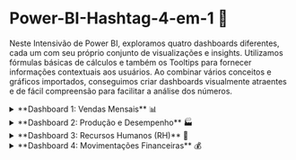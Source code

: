 # Power-BI-Hashtag-4-em-1 💼

Neste Intensivão de Power BI, exploramos quatro dashboards diferentes, cada um com seu próprio conjunto de visualizações e insights. Utilizamos fórmulas básicas de cálculos e também os Tooltips para fornecer informações contextuais aos usuários. Ao combinar vários conceitos e gráficos importados, conseguimos criar dashboards visualmente atraentes e de fácil compreensão para facilitar a análise dos números.

<details>
<summary>**Dashboard 1: Vendas Mensais** 📊</summary>
   <img src="https://github.com/WillianNog/Power-BI-Hashtag-4-em-1/blob/main/Dashboard%20Vendas%20.png" alt="Dashboard de Vendas">
</details>

<details>
<summary>**Dashboard 2: Produção e Desempenho** 🏭</summary>
   <img src="https://github.com/WillianNog/Power-BI-Hashtag-4-em-1/blob/main/Dashboard%20Produ%C3%A7%C3%A3o.png" alt="Dashboard de Produção">
</details>

<details>
<summary>**Dashboard 3: Recursos Humanos (RH)** 👥</summary>
   <img src="https://github.com/WillianNog/Power-BI-Hashtag-4-em-1/blob/main/Dashboard%20RH.png" alt="Dashboard de RH">
</details>

<details>
<summary>**Dashboard 4: Movimentações Financeiras** 💰</summary>
   <img src="https://github.com/WillianNog/Power-BI-Hashtag-4-em-1/blob/main/Dashboard%20Movimenta%C3%A7%C3%B5es%20Financeiras.png" alt="Dashboard de Movimentações Financeiras">
</details>
